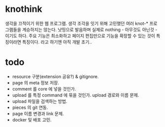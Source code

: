 # knothink
생각을 끄적이기 위한 웹 프로그램. 생각 조각을 잇기 위해 고민했던 여러 knot-* 프로그램들을 계승하지는 않는다. 
낫띵으로 발음하며 실제로 nothing - 아무것도 아닌것 - 이기도 하다.
주요 기능은 최소화하고 페이지 편집만으로 기능을 확장할 수 있는 것이 특징이라면 특징이다. 라고 하기엔 아직 개발 초기..


# todo
* resource 구분(extension 공유?) & gitignore.
* page 의 meta 정보 저장.
* comment 를 core 에 넣을 것인가.
* upload 를 특정 command 에 묶을 것인가. upload 경로와 이름 문제.
* upload 파일을 검색하는 방법. 
* pieces 의 git 연동. 
* page 이름 변경과 link 문제.
* docker 및 배포 고민.